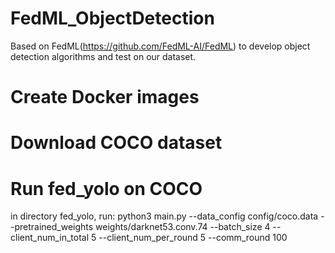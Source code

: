 # FedML_ObjectDetection
Based on FedML(https://github.com/FedML-AI/FedML) to develop object detection algorithms and test on our dataset.

# Create Docker images

# Download COCO dataset

# Run fed_yolo on COCO
in directory fed_yolo, run:
python3 main.py --data_config config/coco.data  --pretrained_weights weights/darknet53.conv.74 --batch_size 4 --client_num_in_total 5 --client_num_per_round 5 --comm_round 100
